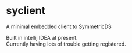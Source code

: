 # syclient
A minimal embedded client to SymmetricDS

Built in intellij IDEA at present.  
Currently having lots of trouble getting registered.
